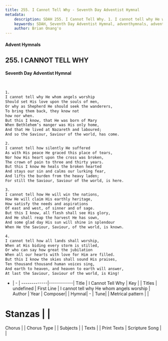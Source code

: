 ```yaml
---
title: 255. I Cannot Tell Why - Seventh Day Adventist Hymnal
metadata:
    description: SDAH 255. I Cannot Tell Why. 1. I cannot tell why He whom angels worship Should set His love upon the souls of men, Or why as Shepherd He should seek the wanderers, To bring them back, they know not how nor when. But this I know, that He was born of Mary When Bethlehem’s manger was His only home, And that He lived at Nazareth and laboured; And so the Saviour, Saviour of the world, has come.
    keywords: SDAH, Seventh Day Adventist Hymnal, adventhymnals, advent hymnals, I Cannot Tell Why, I cannot tell why He whom angels worship 
    author: Brian Onang'o
---
```


#### Advent Hymnals
## 255. I CANNOT TELL WHY
#### Seventh Day Adventist Hymnal

```txt


1.
I cannot tell why He whom angels worship
Should set His love upon the souls of men,
Or why as Shepherd He should seek the wanderers,
To bring them back, they know not
how nor when.
But this I know, that He was born of Mary
When Bethlehem’s manger was His only home,
And that He lived at Nazareth and laboured;
And so the Saviour, Saviour of the world, has come.

2.
I cannot tell how silently He suffered
As with His peace He graced this place of tears,
Nor how His heart upon the cross was broken,
The crown of pain to three and thirty years.
But this I know He heals the broken hearted
And stays our sin and calms our lurking fear,
And lifts the burden from the heavy laden;
For still the Saviour, Saviour of the world, is here.

3.
I cannot tell how He will win the nations,
How He will claim His earthly heritage,
How satisfy the needs and aspirations
Of east and west, of sinner and of sage.
But this I know, all flesh shall see His glory,
And He shall reap the harvest He has sown,
And some glad day His sun will shine in splendour
When He the Saviour, Saviour, of the world, is known.

4.
I cannot tell how all lands shall worship,
When at His biding every storm is stilled,
Or who can say how great the jubilation
When all our hearts with love for Him are filled.
But this I know the skies shall sound His praises,
Ten thousand thousand human voices sing,
And earth to heaven, and heaven to earth will answer,
At last the Saviour, Saviour of the world, is King!


```

- |   -  |
-------------|------------|
Title | I Cannot Tell Why |
Key |  |
Titles | undefined |
First Line | I cannot tell why He whom angels worship |
Author | 
Year | 
Composer|  |
Hymnal|  - |
Tune|  |
Metrical pattern | |
# Stanzas |  |
Chorus |  |
Chorus Type |  |
Subjects |  |
Texts |  |
Print Texts | 
Scripture Song |  |
  
